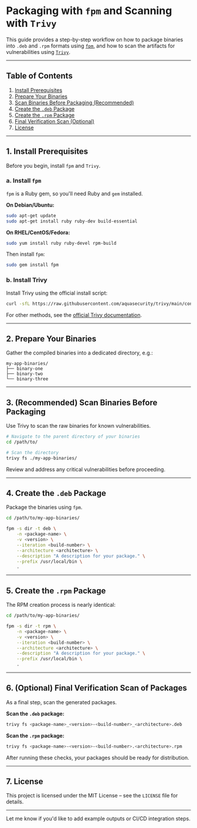 # Packaging with `fpm` and Scanning with `Trivy`

This guide provides a step-by-step workflow on how to package binaries into `.deb` and `.rpm` formats using [`fpm`](https://fpm.readthedocs.io/), and how to scan the artifacts for vulnerabilities using [`Trivy`](https://aquasecurity.github.io/trivy/).

---

## Table of Contents

1. [Install Prerequisites](#1-install-prerequisites)
2. [Prepare Your Binaries](#2-prepare-your-binaries)
3. [Scan Binaries Before Packaging (Recommended)](#3-recommended-scan-binaries-before-packaging)
4. [Create the `.deb` Package](#4-create-the-deb-package)
5. [Create the `.rpm` Package](#5-create-the-rpm-package)
6. [Final Verification Scan (Optional)](#6-optional-final-verification-scan-of-packages)
7. [License](#7-license)

---

## 1. Install Prerequisites

Before you begin, install `fpm` and `Trivy`.

### a. Install `fpm`

`fpm` is a Ruby gem, so you'll need Ruby and `gem` installed.

**On Debian/Ubuntu:**

```bash
sudo apt-get update
sudo apt-get install ruby ruby-dev build-essential
```

**On RHEL/CentOS/Fedora:**

```bash
sudo yum install ruby ruby-devel rpm-build
```

Then install `fpm`:

```bash
sudo gem install fpm
```

### b. Install Trivy

Install Trivy using the official install script:

```bash
curl -sfL https://raw.githubusercontent.com/aquasecurity/trivy/main/contrib/install.sh | sh -s -- -b /usr/local/bin
```

For other methods, see the [official Trivy documentation](https://aquasecurity.github.io/trivy/).

---

## 2. Prepare Your Binaries

Gather the compiled binaries into a dedicated directory, e.g.:

```
my-app-binaries/
├── binary-one
├── binary-two
└── binary-three
```

---

## 3. (Recommended) Scan Binaries Before Packaging

Use Trivy to scan the raw binaries for known vulnerabilities.

```bash
# Navigate to the parent directory of your binaries
cd /path/to/

# Scan the directory
trivy fs ./my-app-binaries/
```

Review and address any critical vulnerabilities before proceeding.

---

## 4. Create the `.deb` Package

Package the binaries using `fpm`.

```bash
cd /path/to/my-app-binaries/

fpm -s dir -t deb \
    -n <package-name> \
    -v <version> \
    --iteration <build-number> \
    --architecture <architecture> \
    --description "A description for your package." \
    --prefix /usr/local/bin \
    .
```

---

## 5. Create the `.rpm` Package

The RPM creation process is nearly identical:

```bash
cd /path/to/my-app-binaries/

fpm -s dir -t rpm \
    -n <package-name> \
    -v <version> \
    --iteration <build-number> \
    --architecture <architecture> \
    --description "A description for your package." \
    --prefix /usr/local/bin \
    .
```

---

## 6. (Optional) Final Verification Scan of Packages

As a final step, scan the generated packages.

**Scan the `.deb` package:**

```bash
trivy fs <package-name>_<version>-<build-number>_<architecture>.deb
```

**Scan the `.rpm` package:**

```bash
trivy fs <package-name>-<version>-<build-number>.<architecture>.rpm
```

After running these checks, your packages should be ready for distribution.

---

## 7. License

This project is licensed under the MIT License – see the `LICENSE` file for details.

---

Let me know if you'd like to add example outputs or CI/CD integration steps.
